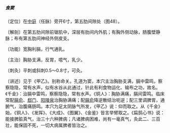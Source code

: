 ##### 食窦

〔定位〕在[中庭](https://www.gmzyjc.com/read/zjs/zjs3.2.1-0.1.1.3.15.md)（任脉）旁开6寸，第五肋间隙处（图48）。

〔解剖〕在第五肋间隙前锯肌中，深层有肋间内外肌；有胸外侧动脉，肠腹壁静脉；布有第五肋间神经外侧皮支。

〔功能〕宽胸利膈，行气通乳。

〔主治〕胸胁支满，反胃，噫气，乳少。

〔刺灸〕平刺或斜刺0.5～0.8寸，可灸。

〔讲述〕见于《甲乙》。别称命关。孔道为窦，本穴主治胸胁支满，膈中雷鸣，察察隐隐，常有水声，似有水谷从此通过，针此有利食物运化、输布之功，故名。《千金》：治膈中雷鸣，察察隐隐，常有水声。《铜人》：胸胁满痛，膈间雷鸣。临床常配[膈俞](https://www.gmzyjc.com/read/zjs/zjs3.1.7-8-0.0.1.3.17.md)、[郄门](https://www.gmzyjc.com/read/zjs/zjs3.1.9-12-0.0.1.3.4.md)、[阳陵泉](https://www.gmzyjc.com/read/zjs/zjs3.1.9-12-0.0.3.3.34.md)治胸胁满痛；配[膈俞](https://www.gmzyjc.com/read/zjs/zjs3.1.7-8-0.0.1.3.17.md)降逆散结治呃逆；配三里调脾胃，通腑气，治腹痛肠鸣。本穴为足太阴脉气所发，《甲乙》说：仰而取之。从《千金》始，《铜人》、《发挥》、《大成》、《图翼》、《金鉴》皆言举臂取之。《扁鹄心书》说：能接脾脏真气，治三十六种脾病；凡诸脾病困难，尚有一毫真气，灸此二、三百壮，能保固不死，一切大病属脾者皆治之。
